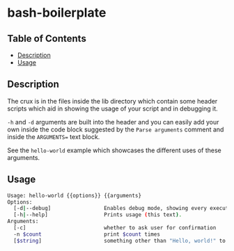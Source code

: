 # bash-boilerplate

## Table of Contents

- [Description](#description)
- [Usage](#usage)


## Description

The crux is in the files inside the lib directory which contain some header
scripts which aid in showing the usage of your script and in debugging it.

`-h` and `-d` arguments are built into the header and you can easily add your
own inside the code block suggested by the `Parse arguments` comment and inside
the `ARGUMENTS=` text block.

See the `hello-world` example which showcases the different uses of these
arguments.


## Usage

```bash
Usage: hello-world {{options}} {{arguments}
Options:
  [-d|--debug]                 Enables debug mode, showing every executed statement.
  [-h|--help]                  Prints usage (this text).
Arguments:
  [-c]                         whether to ask user for confirmation
  -n $count                    print $count times
  [$string]                    something other than "Hello, world!" to print
```
